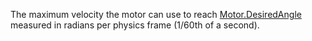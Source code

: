 The maximum velocity the motor can use to reach [Motor.DesiredAngle](https://create.roblox.com/docs/reference/engine/classes/Motor#DesiredAngle)
measured in radians per physics frame (1/60th of a second).